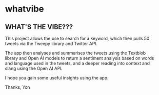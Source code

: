 # whatvibe

## WHAT'S THE VIBE???

This project allows the use to search for a keyword, which then pulls 50 tweets via the Tweepy library and Twitter API.

The app then analyses and summarises the tweets using the Textblob library and Open AI models to return a sentiment analysis based on words and language used in the tweets, and a deeper reading into context and slang using the Open AI API.

I hope you gain some useful insights using the app. 

Thanks,
Yon
